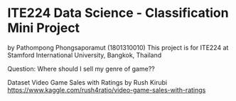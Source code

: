 # ITE224 Data Science - Classification Mini Project
by Pathompong Phongsaporamut (1801310010)
This project is for ITE224 at Stamford International University, Bangkok, Thailand

Question:
  Where should I sell my genre of game??
 
Dataset 
  Video Game Sales with Ratings by Rush Kirubi
  https://www.kaggle.com/rush4ratio/video-game-sales-with-ratings
